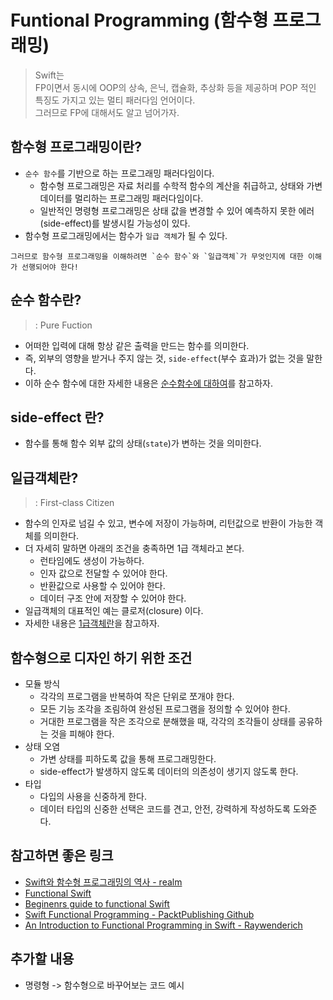 # Funtional Programming (함수형 프로그래밍)

> Swift는   
> FP이면서 동시에 OOP의 상속, 은닉, 캡슐화, 추상화 등을 제공하며 POP 적인 특징도 가지고 있는 멀티 패러다임 언어이다.   
> 그러므로 FP에 대해서도 알고 넘어가자.


## 함수형 프로그래밍이란?
- `순수 함수`를 기반으로 하는 프로그래밍 패러다임이다.
    - 함수형 프로그래밍은 자료 처리를 수학적 함수의 계산을 취급하고, 상태와 가변데이터를 멀리하는 프로그래밍 패러다임이다.
    - 일반적인 명령형 프로그래밍은 상태 값을 변경할 수 있어 예측하지 못한 에러(side-effect)를 발생시킬 가능성이 있다.
- 함수형 프로그래밍에서는 함수가 `일급 객체`가 될 수 있다.

```
그러므로 함수형 프로그래밍을 이해하려면 `순수 함수`와 `일급객체`가 무엇인지에 대한 이해가 선행되어야 한다!
```

## 순수 함수란?
> : Pure Fuction

- 어떠한 입력에 대해 항상 같은 출력을 만드는 함수를 의미한다.
- 즉, 외부의 영향을 받거나 주지 않는 것, `side-effect`(부수 효과)가 없는 것을 말한다.
- 이하 순수 함수에 대한 자세한 내용은 [순수함수에 대하여](CS/패러다임/pure_function.md)를 참고하자.

## side-effect 란?
- 함수를 통해 함수 외부 값의 상태(`state`)가 변하는 것을 의미한다.

## 일급객체란?
> : First-class Citizen

- 함수의 인자로 넘길 수 있고, 변수에 저장이 가능하며, 리턴값으로 반환이 가능한 객체를 의미한다.
- 더 자세히 말하면 아래의 조건을 충족하면 1급 객체라고 본다.
    - 런타임에도 생성이 가능하다.
    - 인자 값으로 전달할 수 있어야 한다.
    - 반환값으로 사용할 수 있어야 한다.
    - 데이터 구조 안에 저장할 수 있어야 한다.
- 일급객체의 대표적인 예는 클로저(closure) 이다.
- 자세한 내용은 [1급객체란](CS/패러다임/first_class_citizen.md)을 참고하자.

## 함수형으로 디자인 하기 위한 조건
- 모듈 방식
    - 각각의 프로그램을 반복하여 작은 단위로 쪼개야 한다.
    - 모든 기능 조각을 조림하여 완성된 프로그램을 정의할 수 있어야 한다.
    - 거대한 프로그램을 작은 조각으로 분해했을 때, 각각의 조각들이 상태를 공유하는 것을 피해야 한다.
- 상태 오염
    - 가변 상태를 피하도록 값을 통해 프로그래밍한다.
    - side-effect가 발생하지 않도록 데이터의 의존성이 생기지 않도록 한다.
- 타입
    - 다입의 사용을 신중하게 한다.
    - 데이터 타입의 신중한 선택은 코드를 견고, 안전, 강력하게 작성하도록 도와준다.


## 참고하면 좋은 링크
- [Swift와 함수형 프로그래밍의 역사 - realm](https://academy.realm.io/kr/posts/tryswift-rob-napier-swift-legacy-functional-programming/)
- [Functional Swift](https://www.objc.io/books/functional-swift/)
- [Beginenrs guide to functional Swift](https://theswiftdev.com/beginners-guide-to-functional-swift/)
- [Swift Functional Programming - PacktPublishing Github](https://github.com/PacktPublishing/Swift-Functional-Programming)
- [An Introduction to Functional Programming in Swift - Raywenderich](https://www.raywenderlich.com/9222-an-introduction-to-functional-programming-in-swift)

## 추가할 내용
- 명령형 -> 함수형으로 바꾸어보는 코드 예시
